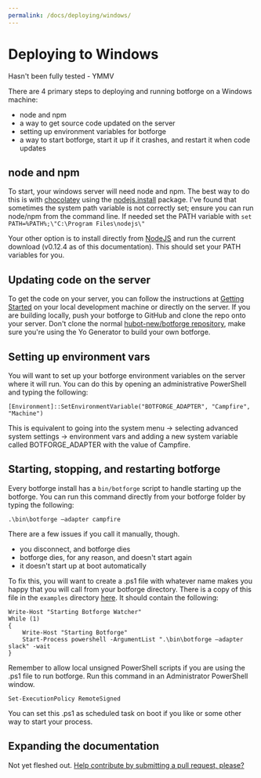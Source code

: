 ```yaml
---
permalink: /docs/deploying/windows/
---
```


# Deploying to Windows

Hasn't been fully tested - YMMV

There are 4 primary steps to deploying and running botforge on a Windows machine:

* node and npm
* a way to get source code updated on the server
* setting up environment variables for botforge
* a way to start botforge, start it up if it crashes, and restart it when code updates

## node and npm

To start, your windows server will need node and npm.
The best way to do this is with [chocolatey](http://chocolatey.org) using the [nodejs.install](http://chocolatey.org/packages/nodejs.install) package.
I've found that sometimes the system path variable is not correctly set; ensure you can run node/npm from the command line. If needed set the PATH variable with `set PATH=%PATH%;\"C:\Program Files\nodejs\"`

Your other option is to install directly from [NodeJS](https://nodejs.org/) and run the current download (v0.12.4 as of this documentation). This should set your PATH variables for you.

## Updating code on the server

To get the code on your server, you can follow the instructions at [Getting Started](../index.md) on your local development machine or directly on the server. If you are building locally, push your botforge to GitHub and clone the repo onto your server. Don't clone the normal [hubot-new/botforge repository](http://github.com/hubot-new/botforge), make sure you're using the Yo Generator to build your own botforge.

## Setting up environment vars

You will want to set up your botforge environment variables on the server where it will run. You can do this by opening an administrative PowerShell and typing the following:

    [Environment]::SetEnvironmentVariable("BOTFORGE_ADAPTER", "Campfire", "Machine")

This is equivalent to going into the system menu -> selecting advanced system settings -> environment vars and adding a new system variable called BOTFORGE_ADAPTER with the value of Campfire.

## Starting, stopping, and restarting botforge

Every botforge install has a `bin/botforge` script to handle starting up the botforge.
You can run this command directly from your botforge folder by typing the following:

    .\bin\botforge –adapter campfire

There are a few issues if you call it manually, though.

* you disconnect, and botforge dies
* botforge dies, for any reason, and doesn't start again
* it doesn't start up at boot automatically

To fix this, you will want to create a .ps1 file with whatever name makes you happy that you will call from your botforge directory. There is a copy of this file in the `examples` directory [here](../../examples/botforge-start.ps1). It should contain the following:

    Write-Host "Starting Botforge Watcher"
    While (1)
    {
        Write-Host "Starting Botforge"
        Start-Process powershell -ArgumentList ".\bin\botforge –adapter slack" -wait
    }

Remember to allow local unsigned PowerShell scripts if you are using the .ps1 file to run botforge. Run this command in an Administrator PowerShell window.

    Set-ExecutionPolicy RemoteSigned

You can set this .ps1 as scheduled task on boot if you like or some other way to start your process.

## Expanding the documentation

Not yet fleshed out. [Help contribute by submitting a pull request, please?](https://github.com/hubot-new/botforge/pull/new/main)
